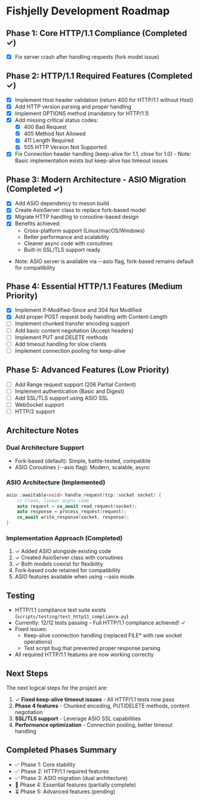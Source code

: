 # Fishjelly Development Roadmap

## Phase 1: Core HTTP/1.1 Compliance (Completed ✓)
- [x] Fix server crash after handling requests (fork model issue)

## Phase 2: HTTP/1.1 Required Features (Completed ✓)
- [x] Implement Host header validation (return 400 for HTTP/1.1 without Host)
- [x] Add HTTP version parsing and proper handling
- [x] Implement OPTIONS method (mandatory for HTTP/1.1)
- [x] Add missing critical status codes:
  - [x] 400 Bad Request
  - [x] 405 Method Not Allowed  
  - [x] 411 Length Required
  - [x] 505 HTTP Version Not Supported
- [x] Fix Connection header handling (keep-alive for 1.1, close for 1.0) - Note: Basic implementation exists but keep-alive has timeout issues

## Phase 3: Modern Architecture - ASIO Migration (Completed ✓)
- [x] Add ASIO dependency to meson.build
- [x] Create AsioServer class to replace fork-based model
- [x] Migrate HTTP handling to coroutine-based design
- [x] Benefits achieved:
  - Cross-platform support (Linux/macOS/Windows)
  - Better performance and scalability
  - Cleaner async code with coroutines
  - Built-in SSL/TLS support ready
- Note: ASIO server is available via --asio flag, fork-based remains default for compatibility

## Phase 4: Essential HTTP/1.1 Features (Medium Priority)
- [x] Implement If-Modified-Since and 304 Not Modified
- [x] Add proper POST request body handling with Content-Length
- [ ] Implement chunked transfer encoding support
- [ ] Add basic content negotiation (Accept headers)
- [ ] Implement PUT and DELETE methods
- [ ] Add timeout handling for slow clients
- [ ] Implement connection pooling for keep-alive

## Phase 5: Advanced Features (Low Priority)
- [ ] Add Range request support (206 Partial Content)
- [ ] Implement authentication (Basic and Digest)
- [ ] Add SSL/TLS support using ASIO SSL
- [ ] WebSocket support
- [ ] HTTP/2 support

## Architecture Notes

### Dual Architecture Support
- Fork-based (default): Simple, battle-tested, compatible
- ASIO Coroutines (--asio flag): Modern, scalable, async

### ASIO Architecture (Implemented)
```cpp
asio::awaitable<void> handle_request(tcp::socket socket) {
    // Clean, linear async code
    auto request = co_await read_request(socket);
    auto response = process_request(request);
    co_await write_response(socket, response);
}
```

### Implementation Approach (Completed)
1. ✓ Added ASIO alongside existing code
2. ✓ Created AsioServer class with coroutines
3. ✓ Both models coexist for flexibility
4. Fork-based code retained for compatibility
5. ASIO features available when using --asio mode

## Testing
- HTTP/1.1 compliance test suite exists (`scripts/testing/test_http11_compliance.py`)
- Currently: 12/12 tests passing - Full HTTP/1.1 compliance achieved! ✓
- Fixed issues:
  - Keep-alive connection handling (replaced FILE* with raw socket operations)
  - Test script bug that prevented proper response parsing
- All required HTTP/1.1 features are now working correctly

## Next Steps

The next logical steps for the project are:
1. ✓ **Fixed keep-alive timeout issues** - All HTTP/1.1 tests now pass
2. **Phase 4 features** - Chunked encoding, PUT/DELETE methods, content negotiation
3. **SSL/TLS support** - Leverage ASIO SSL capabilities
4. **Performance optimization** - Connection pooling, better timeout handling

## Completed Phases Summary
- ✅ Phase 1: Core stability
- ✅ Phase 2: HTTP/1.1 required features  
- ✅ Phase 3: ASIO migration (dual architecture)
- 🔄 Phase 4: Essential features (partially complete)
- ⏳ Phase 5: Advanced features (pending)